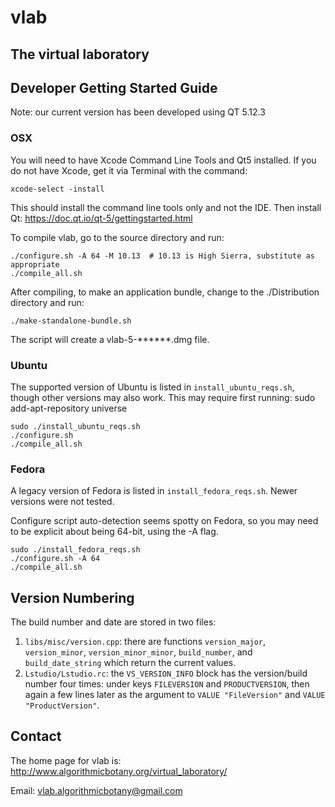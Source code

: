 # vlab
## The virtual laboratory

## Developer Getting Started Guide

Note: our current version has been developed using QT 5.12.3

### OSX

You will need to have Xcode Command Line Tools and Qt5 installed.
If you do not have Xcode, get it via Terminal with the command:
```
xcode-select -install 
```
This should install the command line tools only and not the IDE.
Then install Qt: https://doc.qt.io/qt-5/gettingstarted.html

To compile vlab, go to the source directory and run: 
```
./configure.sh -A 64 -M 10.13  # 10.13 is High Sierra, substitute as appropriate
./compile_all.sh
```

After compiling, to make an application bundle, change to the ./Distribution directory and run:
```
./make-standalone-bundle.sh
```
The script will create a vlab-5-******.dmg file.

### Ubuntu

The supported version of Ubuntu is listed in `install_ubuntu_reqs.sh`, though
other versions may also work. This may require first running: sudo add-apt-repository universe 

```
sudo ./install_ubuntu_reqs.sh
./configure.sh
./compile_all.sh
```

### Fedora

A legacy version of Fedora is listed in `install_fedora_reqs.sh`.
Newer versions were not tested.

Configure script auto-detection seems spotty on Fedora, so you may need to be
explicit about being 64-bit, using the -A flag.

```
sudo ./install_fedora_reqs.sh
./configure.sh -A 64
./compile_all.sh
```

## Version Numbering

The build number and date are stored in two files:

 1. `libs/misc/version.cpp`: there are functions `version_major`,
   `version_minor`, `version_minor_minor`, `build_number`, and
   `build_date_string` which return the current values.
 2. `Lstudio/Lstudio.rc`: the `VS_VERSION_INFO` block has the version/build
   number four times: under keys `FILEVERSION` and `PRODUCTVERSION`, then
   again a few lines later as the argument to `VALUE "FileVersion"` and
   `VALUE "ProductVersion"`.

## Contact

The home page for vlab is:
http://www.algorithmicbotany.org/virtual_laboratory/

Email: vlab.algorithmicbotany@gmail.com
